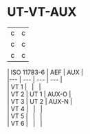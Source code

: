 # UT-VT-AUX

<table><tbody><tr><td>c</td><td>c</td></tr><tr><td>c</td><td>c</td></tr><tr><td>c</td><td>c</td></tr></tbody></table>

| ISO 11783-6 | AEF | AUX |  
|--- | --- | --- | --- |  
| VT 1 |   |   |  
| VT 2 | UT 1 | AUX-O |  
| VT 3 | UT 2 | AUX-N |  
| VT 4 |   |   |  
| VT 5 |   |   |  
| VT 6 |   |   |
